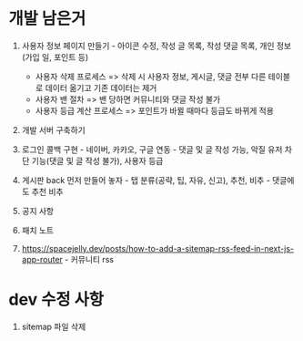# 개발 남은거

1. 사용자 정보 페이지 만들기 - 아이콘 수정, 작성 글 목록, 작성 댓글 목록, 개인 정보(가입 일, 포인트 등)

   - 사용자 삭제 프로세스 => 삭제 시 사용자 정보, 게시글, 댓글 전부 다른 테이블로 데이터 옮기고 기존 데이터는 제거
   - 사용자 밴 절차 => 밴 당하면 커뮤니티와 댓글 작성 불가
   - 사용자 등급 계산 프로세스 => 포인트가 바뀔 때마다 등급도 바뀌게 적용

2. 개발 서버 구축하기
3. 로그인 콜백 구현 - 네이버, 카카오, 구글 연동 - 댓글 및 글 작성 가능, 악질 유저 차단 기능(댓글 및 글 작성 불가), 사용자 등급
4. 게시판 back 먼저 만들어 놓자 - 탭 분류(공략, 팁, 자유, 신고), 추천, 비추 - 댓글에도 추천 비추
5. 공지 사항
6. 패치 노트
7. https://spacejelly.dev/posts/how-to-add-a-sitemap-rss-feed-in-next-js-app-router - 커뮤니티 rss

# dev 수정 사항

1. sitemap 파일 삭제
